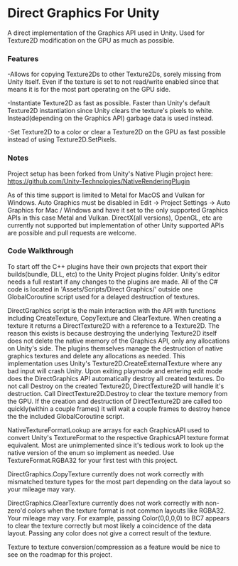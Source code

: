 # Direct Graphics For Unity
A direct implementation of the Graphics API used in Unity. Used for Texture2D modification on the GPU as much as possible. 

### Features
 -Allows for copying Texture2Ds to other Texture2Ds, sorely missing from Unity itself. Even if the texture is set to not read/write enabled since that means it is for the most part operating on the GPU side.
 
 -Instantiate Texture2D as fast as possible. Faster than Unity's default Texture2D instantiation since Unity clears the texture's pixels to white. Instead(depending on the Graphics API) garbage data is used instead.
 
 -Set Texture2D to a color or clear a Texture2D on the GPU as fast possible instead of using Texture2D.SetPixels.

 ### Notes
  Project setup has been forked from Unity's Native Plugin project here: https://github.com/Unity-Technologies/NativeRenderingPlugin

  As of this time support is limited to Metal for MacOS and Vulkan for Windows. Auto Graphics must be disabled in Edit -> Project Settings -> Auto Graphics for Mac / Windows and have it set to the only supported Graphics APIs in this case Metal and Vulkan. DirectX(all versions), OpenGL, etc are currently not supported but implementation of other Unity supported APIs are possible and pull requests are welcome.
  
  ### Code Walkthrough
  To start off the C++ plugins have their own projects that export their builds(bundle, DLL, etc) to the Unity Project plugins folder. Unity's editor needs a full restart if any changes to the plugins are made. All of the C# code is located in 'Assets/Scripts/Direct Graphics/' outside one GlobalCoroutine script used for a delayed destruction of textures.
  
  DirectGraphics script is the main interaction with the API with functions including CreateTexture, CopyTexture and ClearTexture. When creating a texture it returns a DirectTexture2D with a reference to a Texture2D. The reason this exists is because destroying the underlying Texture2D itself does not delete the native memory of the Graphics API, only any allocations on Unity's side. The plugins themselves manage the destruction of native graphics textures and delete any allocations as needed. This implementation uses Unity's Texture2D.CreateExternalTexture where any bad input will crash Unity. Upon exiting playmode and entering edit mode does the DirectGraphics API automatically destroy all created textures. Do not call Destroy on the created Texture2D, DirectTexture2D will handle it's destruction. Call DirectTexture2D.Destroy to clear the texture memory from the GPU. If the creation and destruction of DirectTexture2D are called too quickly(within a couple frames) it will wait a couple frames to destroy hence the the included GlobalCoroutine script.
  
  NativeTextureFormatLookup are arrays for each GraphicsAPI used to convert Unity's TextureFormat to the respective GraphicsAPI texture format equivalent. Most are unimplemented since it's tedious work to look up the native version of the enum so implement as needed. Use TextureFormat.RGBA32 for your first test with this project.
  
  DirectGraphics.CopyTexture currently does not work correctly with mismatched texture types for the most part depending on the data layout so your mileage may vary.
  
  DirectGraphics.ClearTexture currently does not work correctly with non-zero'd colors when the texture format is not common layouts like RGBA32. Your mileage may vary. For example, passing Color(0,0,0,0) to BC7 appears to clear the texture correctly but most likely a coincidence of the data layout. Passing any color does not give a correct result of the texture.
  
Texture to texture conversion/compression as a feature would be nice to see on the roadmap for this project.
